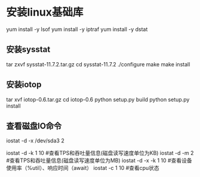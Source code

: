 # 安装linux基础库
yum install -y lsof
yum install -y iptraf
yum install -y dstat

## 安装sysstat
tar zxvf sysstat-11.7.2.tar.gz
cd sysstat-11.7.2
./configure
make
make install

## 安装iotop
tar xvf iotop-0.6.tar.gz
cd iotop-0.6
python setup.py build
python setup.py install

## 查看磁盘IO命令
iostat -d -x /dev/sda3 2

iostat -d -k 1 10         #查看TPS和吞吐量信息(磁盘读写速度单位为KB)
iostat -d -m 2            #查看TPS和吞吐量信息(磁盘读写速度单位为MB)
iostat -d -x -k 1 10      #查看设备使用率（%util）、响应时间（await） iostat -c 1 10 #查看cpu状态
